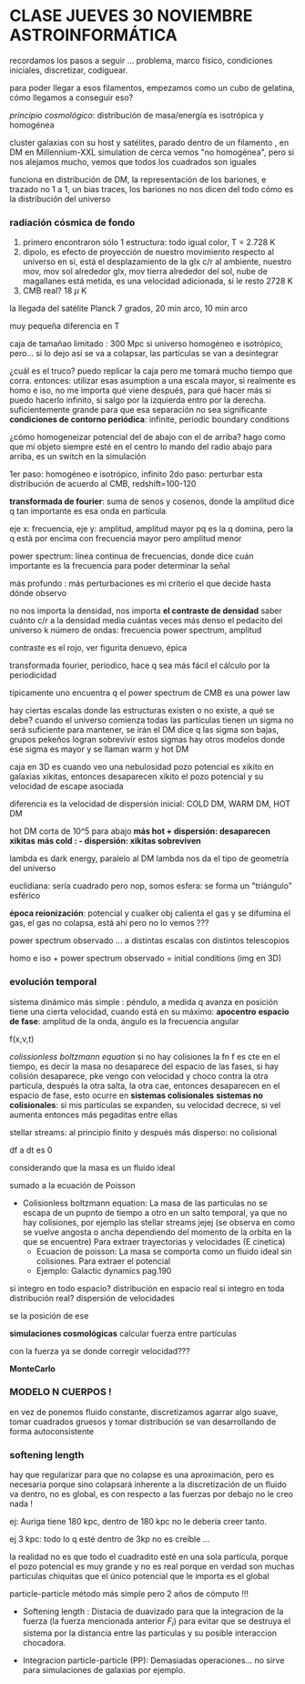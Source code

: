 # CLASE JUEVES 30 NOVIEMBRE ASTROINFORMÁTICA
recordamos los pasos a seguir ... problema, marco físico, condiciones iniciales, discretizar, codiguear.

para poder llegar a esos filamentos, empezamos como un cubo de gelatina, cómo llegamos a conseguir eso?

_principio cosmológico_: distribución de masa/energía es isotrópica y homogénea

cluster galaxias con su host y satélites, parado dentro de un filamento , en DM en Millennium-XXL simulation
de cerca vemos "no homogénea", pero si nos alejamos mucho, vemos que todos los cuadrados son iguales

funciona en distribución de DM, la representación de los bariones, e trazado no 1 a 1, un bias traces, los bariones no nos dicen del todo cómo es la distribución del universo

### radiación cósmica de fondo
1. primero encontraron sólo 1 estructura: todo igual color, T = 2.728 K
2. dipolo, es efecto de proyección de nuestro movimiento respecto al universo en sí, está el desplazamiento de la glx c/r al ambiente, nuestro mov, mov sol alrededor glx, mov tierra alrededor del sol, nube de magallanes está metida, es una velocidad adicionada, si le resto 2728 K
3. CMB real? 18 $\mu$ K

la llegada del satélite Planck 
7 grados, 20 min arco, 10 min arco

muy pequeña diferencia en T

caja de tamañao limitado : 300 Mpc
si universo homogéneo e isotrópico, pero...
si lo dejo así se va a colapsar, las partículas se van a desintegrar

¿cuál es el truco? puedo replicar la caja pero me tomará mucho tiempo que corra.
entonces: utilizar esas asumption a una escala mayor, si realmente es homo e iso, no me importa qué viene después, para qué hacer más si puedo hacerlo infinito, si salgo por la izquierda entro por la derecha.
suficientemente grande para que esa separación no sea significante
**condiciones de contorno periódica**: infinite, periodic boundary conditions

¿cómo homogeneizar potencial del de abajo con el de arriba? hago como que mi objeto siempre esté en el centro
lo mando del radio abajo para arriba, es un switch en la simulación

1er paso: homogéneo e isotrópico, infinito
2do paso: perturbar esta distribución de acuerdo al CMB, redshift=100-120

**transformada de fourier**: suma de senos y cosenos, donde la amplitud dice q tan importante es esa onda en partícula

eje x: frecuencia, eje y: amplitud, amplitud mayor pq es la q domina, pero la q està por encima con frecuencia mayor pero amplitud menor

power spectrum: línea continua de frecuencias, donde dice cuán importante es la frecuencia para poder determinar la señal

más profundo : más perturbaciones
es mi criterio el que decide hasta dónde observo

no nos importa la densidad, nos importa **el contraste de densidad**
saber cuánto c/r a la densidad media 
cuántas veces más denso el pedacito del universo
k número de ondas: frecuencia
power spectrum, amplitud

contraste es el rojo, ver figurita denuevo, épica

transformada fourier, períodico, hace q sea más fácil el cálculo por la periodicidad

típicamente uno encuentra q el power spectrum de CMB es una power law

hay ciertas escalas donde las estructuras existen o no existe, a qué se debe? cuando el universo comienza todas las partículas tienen un sigma
no será suficiente para mantener, se irán
el DM dice q las sigma son bajas, grupos pekeños logran sobrevivir estos sigmas
hay otros modelos donde ese sigma es mayor y se llaman warm y hot DM

caja en 3D es cuando veo una nebulosidad
pozo potencial es xikito en galaxias xikitas, entonces desaparecen
xikito el pozo potencial y su velocidad de escape asociada

diferencia es la velocidad de dispersión inicial:
COLD DM, WARM DM, HOT DM

hot DM corta de 10^5 para abajo
**más hot + dispersión: desaparecen xikitas**
**más cold : - dispersión: xikitas sobreviven**

lambda es dark energy, paralelo al DM
lambda nos da el tipo de geometría del universo

euclidiana: sería cuadrado
pero nop, somos esfera: se forma un "triángulo" esférico

**época reionización**: potencial y cualker obj calienta el gas y se difumina el gas, el gas no colapsa, está ahí pero no lo vemos ???

power spectrum observado ... a distintas escalas con distintos telescopios

homo e iso + power spectrum observado = initial conditions (img en 3D)

### evolución temporal
sistema dinámico más simple : péndulo, a medida q avanza en posición tiene una cierta velocidad, cuando está en su máximo: **apocentro**
**espacio de fase**: amplitud de la onda, ángulo es la frecuencia angular

f(x,v,t)

_colissionless boltzmann equation_
si no hay colisiones la fn f es cte en el tiempo, es decir la masa no desaparece del espacio de las fases, si hay colisión desaparece, pke vengo con velocidad y choco contra la otra partícula, después la otra salta, la otra cae, entonces desaparecen en el espacio de fase, esto ocurre en **sistemas colisionales**
**sistemas no colisionales**: si mis partículas se expanden, su velocidad decrece, si vel aumenta entonces más pegaditas entre ellas

stellar streams: al principio finito y después más disperso: no colisional

df a dt es 0

considerando que la masa es un fluido ideal

sumado a la ecuación de Poisson

- Colisionless boltzmann equation: La masa de las particulas no se escapa de un pupnto de tiempo a otro en un salto temporal, ya que no hay colisiones, por ejemplo las stellar streams jejej (se observa en como se vuelve angosta o ancha dependiendo del momento de la orbita en la que se encuentre) Para extraer trayectorias y velocidades (E cinetica)
    - Ecuacion de poisson: La masa se comporta como un fluido ideal sin colisiones. Para extraer el potencial 
    - Ejemplo: Galactic dynamics pag.190

si integro en todo espacio? distribución en espacio real
si integro en toda distribución real? dispersión de velocidades


se la posición de ese

**simulaciones cosmológicas**
calcular fuerza entre partículas

con la fuerza ya se donde corregir velocidad???

**MonteCarlo**
### MODELO N CUERPOS !
en vez de ponemos fluido constante, discretizamos
agarrar algo suave, tomar cuadrados gruesos y tomar distribución
se van desarrollando de forma autoconsistente

### softening length
hay que regularizar para que no colapse
es una aproximación, pero es necesaria porque sino colapsará
inherente a la discretización de un fluido
va dentro, no es global, es con respecto a las fuerzas
por debajo no le creo nada ! 

ej: Auriga tiene 180 kpc, dentro de 180 kpc no le debería creer tanto.

ej 3 kpc: todo lo q esté dentro de 3kp no es creíble ...

la realidad no es que todo el cuadradito esté en una sola partícula, porque el pozo potencial es muy grande y no es real porque en verdad son muchas partículas chiquitas que el único potencial que le importa es el global

particle-particle método más simple pero 2 años de cómputo !!!

- Softening length : Distacia de duavizado para que la integracion de la fuerza (la fuerza mencionada anterior $F_{i}$) para evitar que se destruya el sistema por la distancia entre las particulas y su posible interaccion chocadora. 

* Integracion particle-particle (PP): Demasiadas operaciones... no sirve para simulaciones de galaxias por ejemplo.